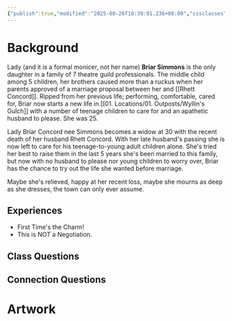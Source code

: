 ```yaml
---
{"publish":true,"modified":"2025-08-26T18:39:01.236+08:00","cssclasses":""}
---
```


# Background
Lady (and it is a formal monicer, not her name) **Briar Simmons** is the only daughter in a family of 7 theatre guild professionals. The middle child among 5 children, her brothers caused more than a ruckus when her parents approved of a marriage proposal between her and [[Rhett Concord]]. Ripped from her previous life; performing, comfortable, cared for, Briar now starts a new life in [[01. Locations/01. Outposts/Wyllin's Gulch]] with a number of teenage children to care for and an apathetic husband to please. She was 25.

Lady Briar Concord nee Simmons becomes a widow at 30 with the recent death of her husband Rhett Concord. With her late husband's passing she is now left to care for his teenage-to-young adult children alone. She's tried her best to raise them in the last 5 years she's been married to this family, but now with no husband to please nor young children to worry over, Briar has the chance to try out the life she wanted before marriage.

Maybe she's relieved, happy at her recent loss, maybe she mourns as deep as she dresses, the town can only ever assume.

## Experiences
- First Time's the Charm!
- This is NOT a Negotiation.

## Class Questions


## Connection Questions


# Artwork
